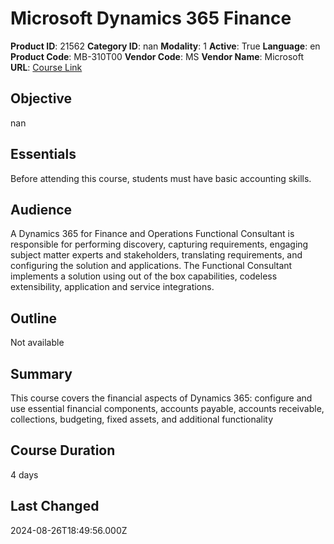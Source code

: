 # Microsoft Dynamics 365 Finance

**Product ID**: 21562
**Category ID**: nan
**Modality**: 1
**Active**: True
**Language**: en
**Product Code**: MB-310T00
**Vendor Code**: MS
**Vendor Name**: Microsoft
**URL**: [Course Link](https://www.fastlaneus.com/course/microsoft-mb-310t00)

## Objective
nan

## Essentials
Before attending this course, students must have basic accounting skills.

## Audience
A Dynamics 365 for Finance and Operations Functional Consultant is responsible for performing discovery, capturing requirements, engaging subject matter experts and stakeholders, translating requirements, and configuring the solution and applications. The Functional Consultant implements a solution using out of the box capabilities, codeless extensibility, application and service integrations.

## Outline
Not available

## Summary
This course covers the financial aspects of Dynamics 365: configure and use essential financial components, accounts payable, accounts receivable, collections, budgeting, fixed assets, and additional functionality

## Course Duration
4 days

## Last Changed
2024-08-26T18:49:56.000Z
